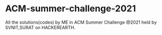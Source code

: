 # ACM-summer-challenge-2021
All the solutions(codes) by ME in ACM Summer Challenge @2021 held by SVNIT,SURAT on HACKEREARTH.



















